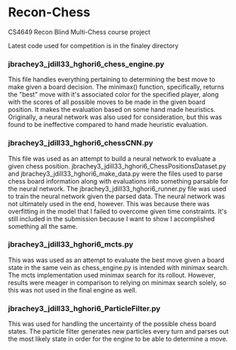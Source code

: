 # Recon-Chess
CS4649 Recon Blind Multi-Chess course project

Latest code used for competition is in the finaley directory

### jbrachey3_jdill33_hghori6_chess_engine.py

This file handles everything pertaining to determining the best move to make given a board decision. The minimax() function, specifically, returns the "best" move with it's associated color for the specified player, along with the scores of all possible moves to be made in the given board position.
It makes the evaluation based on some hand made heuristics. Originally, a neural network was also used for consideration, but this was found to be ineffective compared to hand made heuristic evaluation.

### jbrachey3_jdill33_hghori6_chessCNN.py

This file was used as an attempt to build a neural network to evaluate a given chess position. jbrachey3_jdill33_hghori6_ChessPositionsDataset.py and jbrachey3_jdill33_hghori6_make_data.py were the files used to parse chess board information along with evaluations into something parsable for the neural network. The jbrachey3_jdill33_hghori6_runner.py file was used to train the neural network given the parsed data. The neural network was not ultimately used in the end, however. This was because there was overfitting in the model that I failed to overcome given time constraints. It's still included in the submission because I want to show I accomplished something all the same.

### jbrachey3_jdill33_hghori6_mcts.py

This was was used as an attempt to evaluate the best move given a board state in the same vein as chess_engine.py is intended with minimax search. The mcts implementation used minimax search for its rollout. However, results were meager in comparison to relying on minimax search solely, so this was not used in the final engine as well.

### jbrachey3_jdill33_hghori6_ParticleFilter.py

This was used for handling the uncertainty of the possible chess board states. The particle filter generates new particles every turn and parses out the most likely state in order for the engine to be able to determine a move.
